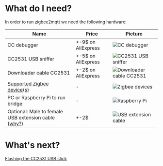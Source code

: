 # What do I need?
In order to run zigbee2mqtt we need the following hardware:

| Name | Price | Picture |
| ------------- | ------------- | ------------- |
| CC debugger | +-9$ on AliExpress | ![CC debugger](../images/cc_debugger.jpg) |
| CC2531 USB sniffer | +-5$ on AliExpress | ![CC2531 USB sniffer](../images/cc2531.jpg) |
| Downloader cable CC2531 | +-2$ on AliExpress | ![Downloader cable CC2531](../images/downloader_cable.png) |
| [Supported Zigbee device(s)](../information/supported_devices.md) | - | ![Zigbee devices](../images/xiaomi_sensors.jpg) |
| PC or Raspberry Pi to run bridge | - | ![Raspberry Pi](../images/pi.jpg) |
| Optional: Male to female USB extension cable ([why?](../how_tos/how_to_improve_network_range.md)) | +-2$ | ![USB extension cable](../images/usb_extension_cable.jpg) |

# What's next?
[Flashing the CC2531 USB stick](flashing_the_cc2531.md)
